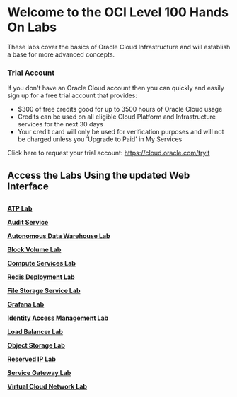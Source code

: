 # Welcome to the OCI Level 100 Hands On Labs

These labs cover the basics of Oracle Cloud Infrastructure and will establish a base for more advanced concepts.  

### Trial Account
If you don't have an Oracle Cloud account then you can quickly and easily sign up for a free trial account that provides:
- $300 of free credits good for up to 3500 hours of Oracle Cloud usage
- Credits can be used on all eligible Cloud Platform and Infrastructure services for the next 30 days
- Your credit card will only be used for verification purposes and will not be charged unless you 'Upgrade to Paid' in My Services
  
Click here to request your trial account: https://cloud.oracle.com/tryit

## Access the Labs Using the updated Web Interface

##

**[ATP Lab](https://dankingsley001.github.io/oci-dev/L100-LAB/ATP_Lab/)**  

**[Audit Service](https://dankingsley001.github.io/oci-dev/L100-LAB/Audit_Service/)**  

**[Autonomous Data Warehouse Lab](https://dankingsley001.github.io/oci-dev/L100-LAB/Autonomous_Data_Warehouse/)**  

**[Block Volume Lab](https://dankingsley001.github.io/oci-dev/L100-LAB/Block_Volume/)**  

**[Compute Services Lab](https://dankingsley001.github.io/oci-dev/L100-LAB/Compute_Services/)**  

**[Redis Deployment Lab](https://dankingsley001.github.io/oci-dev/L100-LAB/Deploy_Redis/)**  

**[File Storage Service Lab](https://dankingsley001.github.io/oci-dev/L100-LAB/File_Storage_Service/)**  

**[Grafana Lab](https://dankingsley001.github.io/oci-dev/L100-LAB/Grafana/)**  

**[Identity Access Management Lab](https://dankingsley001.github.io/oci-dev/L100-LAB/Identity_Access_Management/)**  

**[Load Balancer Lab](https://dankingsley001.github.io/oci-dev/L100-LAB/Load_Balancer/)**  

**[Object Storage Lab](https://dankingsley001.github.io/oci-dev/L100-LAB/Object_Storage/)**  

**[Reserved IP Lab](https://dankingsley001.github.io/oci-dev/L100-LAB/Using_Reserved_Public_IP/)**  

**[Service Gateway Lab](https://dankingsley001.github.io/oci-dev/L100-LAB/Using_Service_Gateway/)**  

**[Virtual Cloud Network Lab](https://dankingsley001.github.io/oci-dev/L100-LAB/Virtual_Cloud_Network/)**  


<!--  comment out for testing purposes

## Access the Labs Using Our Web Interface
**[Click here](https://oracle.github.io/learning-library/oci-library/L100-LAB)** to use our easy to navigate HTML format

-->